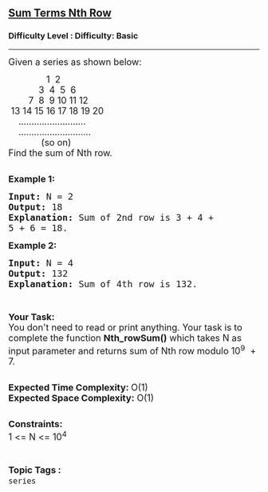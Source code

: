 <h2><a href="https://www.geeksforgeeks.org/problems/sum-terms-nth-row3128/1?page=3&difficulty=Basic&status=unsolved,attempted&sortBy=accuracy">Sum Terms Nth Row</a></h2><h3>Difficulty Level : Difficulty: Basic</h3><hr><div class="problems_problem_content__Xm_eO"><p><span style="font-size:18px">Given a series as shown below:</span></p>

<p><span style="font-size:18px">&nbsp;&nbsp;&nbsp;&nbsp;&nbsp;&nbsp;&nbsp;&nbsp;&nbsp;&nbsp;&nbsp;&nbsp;&nbsp;&nbsp; 1&nbsp; 2<br>
&nbsp;&nbsp;&nbsp;&nbsp;&nbsp;&nbsp;&nbsp;&nbsp;&nbsp;&nbsp;&nbsp; 3&nbsp; 4&nbsp; 5&nbsp; 6<br>
&nbsp;&nbsp;&nbsp;&nbsp;&nbsp;&nbsp;&nbsp; 7&nbsp; 8&nbsp; 9 10 11 12<br>
&nbsp;13 14 15 16 17 18 19 20<br>
&nbsp;&nbsp;&nbsp; ..........................<br>
&nbsp;&nbsp;&nbsp; ............................<br>
&nbsp;&nbsp;&nbsp;&nbsp;&nbsp;&nbsp;&nbsp;&nbsp;&nbsp;&nbsp;&nbsp;&nbsp; (so on)<br>
Find the sum of Nth row.</span><br>
&nbsp;</p>

<p><span style="font-size:18px"><strong>Example 1:</strong></span></p>

<pre><span style="font-size:18px"><strong>Input: </strong>N = 2
<strong>Output: </strong>18
<strong>Explanation: </strong>Sum of 2nd row is 3 + 4 + 
5 + 6 = 18.</span>
</pre>

<p><span style="font-size:18px"><strong>Example 2:</strong></span></p>

<pre><span style="font-size:18px"><strong>Input: </strong>N = 4
<strong>Output: </strong>132
<strong>Explanation: </strong>Sum of 4th row is 132.</span>
</pre>

<p>&nbsp;</p>

<p><span style="font-size:18px"><strong>Your Task:</strong><br>
You don't need to read or print anything. Your task is to complete the function&nbsp;<strong>Nth_rowSum()</strong>&nbsp;which takes&nbsp;N as input parameter and returns sum of Nth row modulo 10<sup>9</sup>&nbsp; + 7.</span><br>
&nbsp;</p>

<p><span style="font-size:18px"><strong>Expected Time Complexity:&nbsp;</strong>O(1)<br>
<strong>Expected Space Complexity:</strong>&nbsp;O(1)</span><br>
&nbsp;</p>

<p><span style="font-size:18px"><strong>Constraints:</strong></span><br>
<span style="font-size:18px">1 &lt;= N &lt;= 10<sup>4</sup></span></p>
</div><br><p><span style=font-size:18px><strong>Topic Tags : </strong><br><code>series</code>&nbsp;